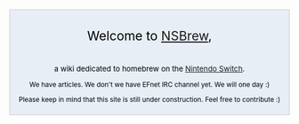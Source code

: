 <div style="background-color:#e7eef6; border: 1px solid #ccc; color:#000; margin-top: 15px; margin-bottom: 10px; padding: 8px; text-align:center;">

<div style="font-size: 162%; border: none; margin: 0; padding:.1em;">

Welcome to [NSBrew](NSBrew:About "wikilink"),

</div>

<div style="font-size: 95%">

a wiki dedicated to homebrew on the [Nintendo
Switch](https://en.wikipedia.org/wiki/Nintendo_Switch).

</div>

<div style="font-size:85%;">

We have [](Special:Statistics "wikilink") articles. We don't we have
EFnet IRC channel yet. We will one day :)

</div>

<div style="font-size:85%;">

Please keep in mind that this site is still under construction. Feel
free to contribute :)

</div>

</div>
